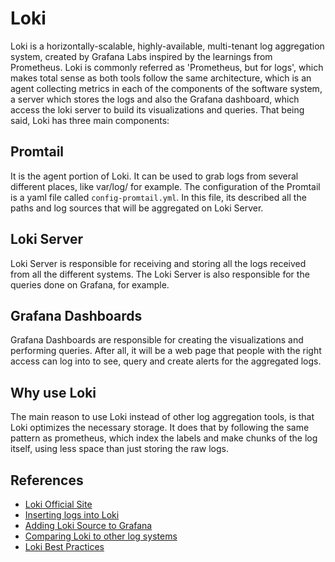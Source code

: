 # Loki

Loki is a horizontally-scalable, highly-available, multi-tenant log aggregation system, created by Grafana
Labs inspired by the learnings from Prometheus. Loki is commonly referred as 'Prometheus, but for logs', which
makes total sense as both tools follow the same architecture, which is an agent collecting metrics in each
of the components of the software system, a server which stores the logs and also the Grafana dashboard, which
access the loki server to build its visualizations and queries. That being said, Loki has three main
components:

## Promtail

It is the agent portion of Loki. It can be used to grab logs from several different places, like var/log/ for
example. The configuration of the Promtail is a yaml file called ```config-promtail.yml```. In this file, its described all the paths and log sources that will be
aggregated on Loki Server.

## Loki Server

Loki Server is responsible for receiving and storing all the logs received from all the different systems. The Loki Server is also
responsible for the queries done on Grafana, for example.

## Grafana Dashboards

Grafana Dashboards are responsible for creating the visualizations and performing queries. After all, it will
be a web page that people with the right access can log into to see, query and create alerts for the aggregated
logs.

## Why use Loki

The main reason to use Loki instead of other log aggregation tools, is that Loki optimizes the necessary
storage. It does that by following the same pattern as prometheus, which index the labels and make chunks
of the log itself, using less space than just storing the raw logs.

## References

- [Loki Official Site](https://grafana.com/oss/loki/)
- [Inserting logs into Loki](https://grafana.com/docs/loki/latest/getting-started/get-logs-into-loki/)
- [Adding Loki Source to Grafana](https://grafana.com/docs/grafana/latest/datasources/loki/#adding-the-data-source)
- [Comparing Loki to other log systems](https://grafana.com/docs/loki/latest/overview/comparisons/)
- [Loki Best Practices](https://grafana.com/docs/loki/latest/best-practices/current-best-practices/)
